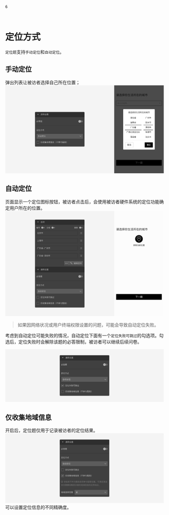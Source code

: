 ```index
6
```

```tag

```

```summary

```
# 定位方式

`定位题`支持`手动定位`和`自动定位`。

## 手动定位
弹出列表让被访者选择自己所在位置；
<img src='../assets/05questionGeneralSetting/06locationMode/manual.png'>

## 自动定位
页面显示一个定位图标按钮，被访者点击后，会使用被访者硬件系统的定位功能确定用户所在的位置。
<img src='../assets/05questionGeneralSetting/06locationMode/section.png'>

> 如果因网络状况或用户终端权限设置的问题，可能会导致自动定位失败。

考虑到自动定位可能失败的情况，自动定位下面有一个`定位失败可跳过`的勾选项。勾选后，定位失败时会解除该题的必答限制，被访者可以继续后续问卷。

<img src='../assets/05questionGeneralSetting/06locationMode/failed-skip.png'>

## 仅收集地域信息
开启后，定位题仅用于记录被访者的定位结果。
<img src='../assets/05questionGeneralSetting/06locationMode/info-only.png'>
可以设置定位信息的不同精确度。
